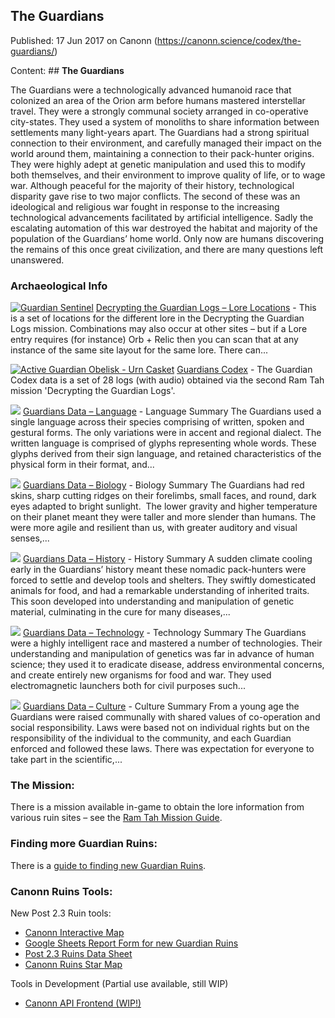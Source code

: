 ## The Guardians

Published: 17 Jun 2017 on Canonn (https://canonn.science/codex/the-guardians/)

Content: ## **The Guardians**

The Guardians were a technologically advanced humanoid race that colonized an area of the Orion arm before humans mastered interstellar travel. They were a strongly communal society arranged in co-operative city-states. They used a system of monoliths to share information between settlements many light-years apart. The Guardians had a strong spiritual connection to their environment, and carefully managed their impact on the world around them, maintaining a connection to their pack-hunter origins. They were highly adept at genetic manipulation and used this to modify both themselves, and their environment to improve quality of life, or to wage war. Although peaceful for the majority of their history, technological disparity gave rise to two major conflicts. The second of these was an ideological and religious war fought in response to the increasing technological advancements facilitated by artificial intelligence. Sadly the escalating automation of this war destroyed the habitat and majority of the population of the Guardians’ home world. Only now are humans discovering the remains of this once great civilization, and there are many questions left unanswered.

### **Archaeological Info**

[![Guardian Sentinel](https://canonn.science/wp-content/uploads/2018/03/Sentinel-150x150.png)](https://canonn.science/codex/decrypting-the-guardian-logs-lore-locations/) [Decrypting the Guardian Logs – Lore Locations](https://canonn.science/codex/decrypting-the-guardian-logs-lore-locations/) - This is a set of locations for the different lore in the Decrypting the Guardian Logs mission. Combinations may also occur at other sites – but if a Lore entry requires (for instance) Orb + Relic then you can scan that at any instance of the same site layout for the same lore. There can...

[![Active Guardian Obelisk - Urn Casket](https://canonn.science/wp-content/uploads/2018/03/Screenshot_0178-150x150.png)](https://canonn.science/codex/guardians-codex/) [Guardians Codex](https://canonn.science/codex/guardians-codex/) - The Guardian Codex data is a set of 28 logs (with audio) obtained via the second Ram Tah mission 'Decrypting the Guardian Logs'.

[![](https://canonn.science/wp-content/uploads/2017/06/20170615_212329copy-150x150.jpg)](https://canonn.science/codex/guardians-data-language/) [Guardians Data – Language](https://canonn.science/codex/guardians-data-language/) - Language Summary The Guardians used a single language across their species comprising of written, spoken and gestural forms. The only variations were in accent and regional dialect. The written language is comprised of glyphs representing whole words. These glyphs derived from their sign language, and retained characteristics of the physical form in their format, and...

[![](https://canonn.science/wp-content/uploads/2017/06/Screenshot_0038-2-150x150.jpg)](https://canonn.science/codex/guardians-data-biology/) [Guardians Data – Biology](https://canonn.science/codex/guardians-data-biology/) - Biology Summary The Guardians had red skins, sharp cutting ridges on their forelimbs, small faces, and round, dark eyes adapted to bright sunlight.  The lower gravity and higher temperature on their planet meant they were taller and more slender than humans. The were more agile and resilient than us, with greater auditory and visual senses,...

[![](https://canonn.science/wp-content/uploads/2017/06/20170615_212310copy-150x150.png)](https://canonn.science/codex/guardians-data-history/) [Guardians Data – History](https://canonn.science/codex/guardians-data-history/) - History Summary A sudden climate cooling early in the Guardians’ history meant these nomadic pack-hunters were forced to settle and develop tools and shelters. They swiftly domesticated animals for food, and had a remarkable understanding of inherited traits. This soon developed into understanding and manipulation of genetic material, culminating in the cure for many diseases,...

[![](https://canonn.science/wp-content/uploads/2017/06/20170615_212220copy-150x150.jpg)](https://canonn.science/codex/guardians-data-technology/) [Guardians Data – Technology](https://canonn.science/codex/guardians-data-technology/) - Technology Summary The Guardians were a highly intelligent race and mastered a number of technologies. Their understanding and manipulation of genetics was far in advance of human science; they used it to eradicate disease, address environmental concerns, and create entirely new organisms for food and war. They used electromagnetic launchers both for civil purposes such...

[![](https://canonn.science/wp-content/uploads/2017/06/20170615_212239copy-150x150.jpg)](https://canonn.science/codex/guardians-data-culture/) [Guardians Data – Culture](https://canonn.science/codex/guardians-data-culture/) - Culture Summary From a young age the Guardians were raised communally with shared values of co-operation and social responsibility. Laws were based not on individual rights but on the responsibility of the individual to the community, and each Guardian enforced and followed these laws. There was expectation for everyone to take part in the scientific,...

### **The Mission:**

There is a mission available in-game to obtain the lore information from various ruin sites – see the [Ram Tah Mission Guide](https://canonn.science/codex/ram-tahs-mission/).

### **Finding more Guardian Ruins:**

There is a [guide to finding new Guardian Ruins](https://canonn.science/codex/finding-guardian-ruins/).

### **Canonn Ruins Tools:**

New Post 2.3 Ruin tools:

- [Canonn Interactive Map](https://ruins.canonn.tech/)
- [Google Sheets Report Form for new Guardian Ruins](https://goo.gl/KMqO1K)
- [Post 2.3 Ruins Data Sheet](https://goo.gl/cSkDW2)
- [Canonn Ruins Star Map](https://map.canonn.tech/gr/)

Tools in Development (Partial use available, still WIP)

- [Canonn API Frontend (WIP!)](https://api.canonn.tech/)